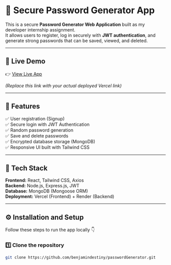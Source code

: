 # 🔐 Secure Password Generator App

This is a secure **Password Generator Web Application** built as my developer internship assignment.  
It allows users to register, log in securely with **JWT authentication**, and generate strong passwords that can be saved, viewed, and deleted.

---

## 🚀 Live Demo
👉 [View Live App](https://your-vercel-link.vercel.app)

*(Replace this link with your actual deployed Vercel link)*

---

## 🧠 Features

✅ User registration (Signup)  
✅ Secure login with JWT Authentication  
✅ Random password generation  
✅ Save and delete passwords  
✅ Encrypted database storage (MongoDB)  
✅ Responsive UI built with Tailwind CSS  

---

## 🧰 Tech Stack

**Frontend:** React, Tailwind CSS, Axios  
**Backend:** Node.js, Express.js, JWT  
**Database:** MongoDB (Mongoose ORM)  
**Deployment:** Vercel (Frontend) + Render (Backend)

---

## ⚙️ Installation and Setup

Follow these steps to run the app locally 👇  

### 1️⃣ Clone the repository
```bash
git clone https://github.com/benjamindestiny/passwordGenerator.git
